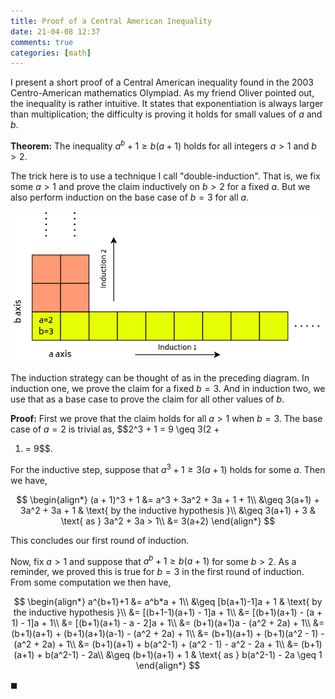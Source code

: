```yaml
---
title: Proof of a Central American Inequality
date: 21-04-08 12:37
comments: true
categories: [math]
---
```


I present a short proof of a Central American inequality found in the
2003 Centro-American mathematics Olympiad. As my friend Oliver pointed
out, the inequality is rather intuitive. It states that exponentiation
is always larger than multiplication; the difficulty is proving it
holds for small values of $a$ and $b$.

<!--end_excerpt-->

**Theorem:** The inequality $a^b + 1 \geq b(a+1)$ holds for all
integers $a > 1$ and $b > 2$.

The trick here is to use a technique I call "double-induction". That
is, we fix some $a > 1$ and prove the claim inductively on $b > 2$ for
a fixed $a$. But we also perform induction on the base case of $b = 3$
for all $a$.

![Induction Diagram](/images/posts/central_american/induction_figure.png)

The induction strategy can be thought of as in the preceding
diagram. In induction one, we prove the claim for a fixed $b = 3$.
And in induction two, we use that as a base case to prove the claim
for all other values of $b$.

**Proof:** First we prove that the claim holds for all $a > 1$ when $b
= 3$. The base case of $a = 2$ is trivial as, $$2^3 + 1 = 9 \geq 3(2 +
1) = 9$$.

For the inductive step, suppose that $a^3 + 1 \geq 3(a+1)$ holds for
some $a$. Then we have,

$$
\begin{align*}
(a + 1)^3 + 1 &= a^3 + 3a^2 + 3a + 1 + 1\\
&\geq 3(a+1) + 3a^2 + 3a + 1 & \text{ by the inductive hypothesis }\\
&\geq 3(a+1) + 3 & \text{ as } 3a^2 + 3a > 1\\
&= 3(a+2) 
\end{align*}
$$

This concludes our first round of induction.

Now, fix $a > 1$ and suppose that $a^b + 1 \geq b(a + 1)$ for some
$b > 2$. As a reminder, we proved this is true for $b = 3$ in the
first round of induction. From some computation we then have,

$$
\begin{align*}
a^{b+1}+1 &= a^b*a + 1\\
&\geq [b(a+1)-1]a + 1 & \text{ by the inductive hypothesis }\\
&= [(b+1-1)(a+1) - 1]a + 1\\
&= [(b+1)(a+1) - (a + 1) - 1]a + 1\\
&= [(b+1)(a+1) - a - 2]a + 1\\
&= (b+1)(a+1)a - (a^2 + 2a) + 1\\
&= (b+1)(a+1) + (b+1)(a+1)(a-1) - (a^2 + 2a) + 1\\
&= (b+1)(a+1) + (b+1)(a^2 - 1) - (a^2 + 2a) + 1\\
&= (b+1)(a+1) + b(a^2-1) + (a^2 - 1) - a^2 - 2a + 1\\
&= (b+1)(a+1) + b(a^2-1) - 2a\\
&\geq (b+1)(a+1) + 1 & \text{ as } b(a^2-1) - 2a \geq 1
\end{align*}
$$

$\blacksquare$
